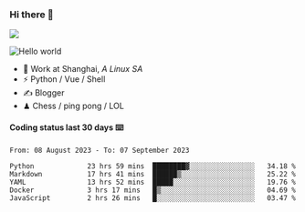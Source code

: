 ### Hi there 👋
![](https://komarev.com/ghpvc/?username=Xuhandsome)


<img src="https://github-readme-stats.vercel.app/api?username=XuHandsome&show_icons=true&theme=merko" alt="Hello world">

<br/>

- 🍻  Work at Shanghai, _A Linux SA_
- ⚡  Python / Vue / Shell
- ✍️  Blogger
- ♟  Chess / ping pong / LOL

#### Coding status last 30 days ⌨️

<!--START_SECTION:waka-->

```text
From: 08 August 2023 - To: 07 September 2023

Python             23 hrs 59 mins  ████████▓░░░░░░░░░░░░░░░░   34.18 %
Markdown           17 hrs 41 mins  ██████▒░░░░░░░░░░░░░░░░░░   25.22 %
YAML               13 hrs 52 mins  █████░░░░░░░░░░░░░░░░░░░░   19.76 %
Docker             3 hrs 17 mins   █▒░░░░░░░░░░░░░░░░░░░░░░░   04.69 %
JavaScript         2 hrs 26 mins   █░░░░░░░░░░░░░░░░░░░░░░░░   03.47 %
```

<!--END_SECTION:waka-->
